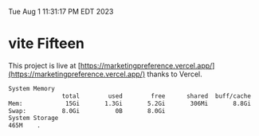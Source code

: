 Tue Aug  1 11:31:17 PM EDT 2023

# vite Fifteen


This project is live at [https://marketingpreference.vercel.app/](https://marketingpreference.vercel.app/) thanks to Vercel.

```bash
System Memory
               total        used        free      shared  buff/cache   available
Mem:            15Gi       1.3Gi       5.2Gi       306Mi       8.8Gi        13Gi
Swap:          8.0Gi          0B       8.0Gi
System Storage
465M	.
```
```bash
